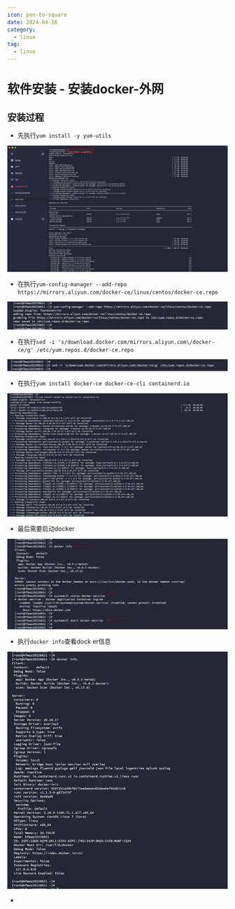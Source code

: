 ```yaml
---
icon: pen-to-square
date: 2024-04-16
category:
  - linux
tag:
  - linux
---
```

# 软件安装 - 安装docker-外网

## 安装过程

- 先执行`yum install -y yum-utils `

![image-20220821144845888](./images/image-20220821144845888.png)

- 在执行`yum-config-manager --add-repo https://mirrors.aliyun.com/docker-ce/linux/centos/docker-ce.repo`

![image-20220821144922006](./images/image-20220821144922006.png)

- 在执行`sed -i 's/download.docker.com/mirrors.aliyun.com\/docker-ce/g' /etc/yum.repos.d/docker-ce.repo`

![image-20220821144943976](./images/image-20220821144943976.png)

- 在执行`yum install docker-ce docker-ce-cli containerd.io`

![image-20220821144956034](./images/image-20220821144956034.png)

- 最后需要启动docker

![image-20220821145043985](./images/image-20220821145043985.png)

- 执行`docker info`查看dock er信息

![image-20220821145112049](./images/image-20220821145112049.png)

- 

